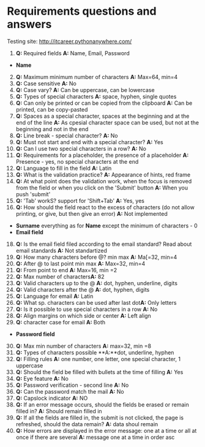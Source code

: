 # Requirements questions and answers
Testing site: http://itcareer.pythonanywhere.com/ 
1. **Q:** Required fields  **A:** Name, Email, Password
+ **Name**  
2. **Q:** Maximum minimum number of characters **A:** Max=64, min=4
3. **Q:** Case sensitive **A:**  No
4. **Q:** Case vary? **A:** Can be uppercase, can be lowercase
5. **Q:** Types of special characters **A:** space, hyphen, single quotes
6. **Q:** Can only be printed or can be copied from the clipboard **A:** Can be printed, can be copy-pasted
7. **Q:** Spaces as a special character, spaces at the beginning and at the end of the line **A:** As cpesial character space can be used, but not at the beginning and not in the end
8. **Q:** Line break - special character? **A:** No
9. **Q:** Must not start and end with a special character? **A:** Yes
10. **Q:** Can I use two special characters in a row? **A:** No
11. **Q:** Requirements for a placeholder, the presence of a placeholder **A:** Presence - yes, no special characters at the end
12. **Q:** Language to fill in the field **A:** Latin 
13. **Q:** What is the validation practice? **A:** Appearance of hints, red frame 
14. **Q:** At what point does the validation work, when the focus is removed from the field or when you click on the 'Submit' button **A:** When you push 'submit'
15. **Q:** 'Tab'  workS? support for 'Shift+Tab' **A:** Yes, yes
16. **Q:** How should the field react to the excess of characters (do not allow printing, or give, but then give an error) **A:** Not implemented
+ **Surname** everything as for  **Name** except the minimum of characters - 0
+ **Email field**
18. **Q:** Is the email field filed according to the email standard? Read about email standards **A:** Not standartized
19. **Q:** How many characters before @? min max **A:** Ma[=32, min=4
20. **Q:** After @ to last point min max **A:** Max=32, min=4
21. **Q:** From point to end **A:** Max=16, min =2
22. **Q:** Max number of characters**A:** 82
23. **Q:** Valid characters up to the @ **A:** dot, hyphen, underline, digits
24. **Q:** Valid characters after the @ **A:** dot, hyphen, digits
25. **Q:** Language for email **A:** Latin
26. **Q:** What sp. characters can be used after last dot**A:** Only letters
27. **Q:** Is it possible to use special characters in a row **A:** No
28. **Q:** Align margins on which side or center **A:** Left align
29. **Q:** character case for email **A:** Both
+ **Password field**
30. **Q:** Max min number of characters **A:** max=32, min =8
31. **Q:** Types of characters possible **A:**dot, underline, hyphen
32. **Q:** Filling rules **A:** one number, one letter, one special character, 1 uppercase 
33. **Q:** Should the field be filled with bullets at the time of filling **A:** Yes
34. **Q:** Eye feature **A:** No
35. **Q:** Password verification - second line **A:** No
36. **Q:** Can the password match the mail **A:** No
37. **Q:** Capslock indicator **A:** NO
38. **Q:** If an error message occurs, should the fields be erased or remain filled in? **A:** Should remain filled in
39. **Q:** If all the fields are filled in, the submit is not clicked, the page is refreshed, should the data remain? **A:** data shoul remain
40. **Q:** How errors are displayed in the error message: one at a time or all at once if there are several **A:** message one at a time in order asc
